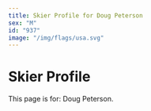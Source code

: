```yaml
---
title: Skier Profile for Doug Peterson
sex: "M"
id: "937"
image: "/img/flags/usa.svg" 
---
```


# Skier Profile

This page is for: Doug Peterson.
    